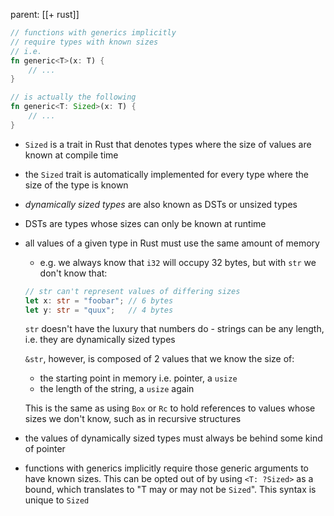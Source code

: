 parent: [[+ rust]]

```rust
// functions with generics implicitly
// require types with known sizes
// i.e.
fn generic<T>(x: T) {
	// ...
}

// is actually the following
fn generic<T: Sized>(x: T) {
	// ...
}
```

- `Sized` is a trait in Rust that denotes types where the size of values are known at compile time
- the `Sized` trait is automatically implemented for every type where the size of the type is known
- *dynamically sized types* are also known as DSTs or unsized types
- DSTs are types whose sizes can only be known at runtime
- all values of a given type in Rust must use the same amount of memory
	- e.g. we always know that `i32` will occupy 32 bytes, but with `str` we don't know that:

	```rust
	// str can't represent values of differing sizes
	let x: str = "foobar"; // 6 bytes
	let y: str = "quux";   // 4 bytes
	```
	`str` doesn't have the luxury that numbers do - strings can be any length, i.e. they are dynamically sized types
	
	`&str`, however, is composed of 2 values that we know the size of:
	- the starting point in memory i.e. pointer, a `usize`
	- the length of the string, a `usize` again
	
	This is the same as using `Box` or `Rc` to hold references to values whose sizes we don't know, such as in recursive structures
- the values of dynamically sized types must always be behind some kind of pointer
- functions with generics implicitly require those generic arguments to have known sizes. This can be opted out of by using `<T: ?Sized>` as a bound, which translates to "T may or may not be `Sized`". This syntax is unique to `Sized`